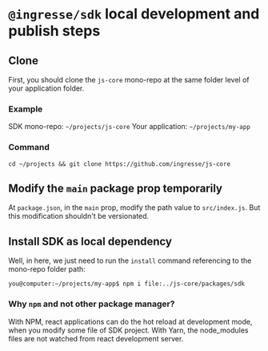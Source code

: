 # `@ingresse/sdk` local development and publish steps

## Clone
First, you should clone the `js-core` mono-repo at the same folder level of your application folder.

### Example
SDK mono-repo: `~/projects/js-core`
Your application: `~/projects/my-app`

### Command
```
cd ~/projects && git clone https://github.com/ingresse/js-core
```

## Modify the `main` package prop temporarily
At `package.json`, in the `main` prop, modify the path value to `src/index.js`.
But this modification shouldn't be versionated.

## Install SDK as local dependency
Well, in here, we just need to run the `install` command referencing to the mono-repo folder path:

```shell
you@computer:~/projects/my-app$ npm i file:../js-core/packages/sdk
```

### Why `npm` and not other package manager?
With NPM, react applications can do the hot reload at development mode, when you modify some file of SDK project.
With Yarn, the node_modules files are not watched from react development server.
